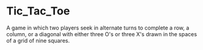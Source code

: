 # Tic_Tac_Toe
A game in which two players seek in alternate turns to complete a row, a column, or a diagonal with either three O's or three X's drawn in the spaces of a grid of nine squares.
